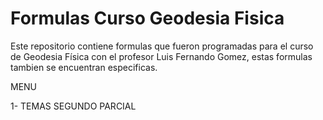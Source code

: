 # Formulas Curso Geodesia Fisica
Este repositorio contiene formulas que fueron programadas para el curso de Geodesia Física con el profesor Luis Fernando Gomez, estas formulas tambien se encuentran especificas.

MENU

1- TEMAS SEGUNDO PARCIAL

